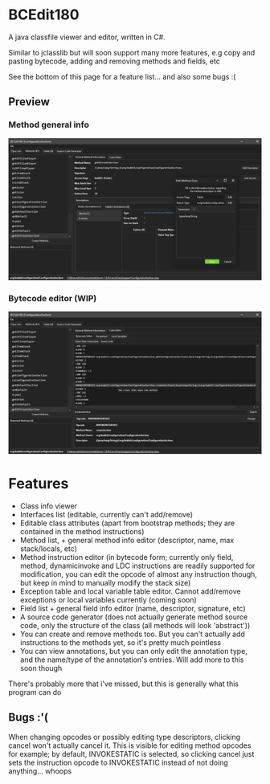 # BCEdit180
A java classfile viewer and editor, written in C#. 

Similar to jclasslib but will soon support many more features, e.g copy and pasting bytecode, adding and removing methods and fields, etc

See the bottom of this page for a feature list... and also some bugs :(

## Preview
### Method general info
![](BCEdit180_2022-07-25_22.17.51.png)
### Bytecode editor (WIP)
![](BCEdit180_2022-07-25_22.21.55.png)


# Features
- Class info viewer
- Interfaces list (editable, currently can't add/remove)
- Editable class attributes (apart from bootstrap methods; they are contained in the method instructions)
- Method list, + general method info editor (descriptor, name, max stack/locals, etc)
- Method instruction editor (in bytecode form; currently only field, method, dynamicinvoke and LDC instructions are readily supported for modification, you can edit the opcode of almost any instruction though, but keep in mind to manually modify the stack size)
- Exception table and local variable table editor. Cannot add/remove exceptions or local variables currently (coming soon)
- Field list + general field info editor (name, descriptor, signature, etc)
- A source code generator (does not actually generate method source code, only the structure of the class (all methods will look 'abstract'))
- You can create and remove methods too. But you can't actually add instructions to the methods yet, so it's pretty much pointless
- You can view annotations, but you can only edit the annotation type, and the name/type of the annotation's entries. Will add more to this soon though

There's probably more that i've missed, but this is generally what this program can do

## Bugs :'(
When changing opcodes or possibly editing type descriptors, clicking cancel won't actually cancel it. This is visible for editing method opcodes for example; by default, INVOKESTATIC is selected, so clicking cancel just sets the instruction opcode to INVOKESTATIC instead of not doing anything... whoops
